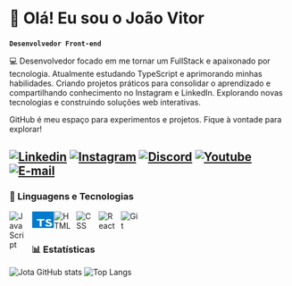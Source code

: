# 👋  Olá! Eu sou o João Vitor 

**`Desenvolvedor Front-end`**

💻 Desenvolvedor focado em me tornar um FullStack e apaixonado por tecnologia. Atualmente estudando TypeScript e aprimorando minhas habilidades. Criando projetos práticos para consolidar o aprendizado e compartilhando conhecimento no Instagram e LinkedIn. Explorando novas tecnologias e construindo soluções web interativas.

GitHub é meu espaço para experimentos e projetos. Fique à vontade para explorar!

[![Linkedin](https://img.shields.io/badge/LinkedIn-0077B5?style=for-the-badge&logo=linkedin&logoColor=white)](https://www.linkedin.com/in/joão-vitor-a5175b221)
[![Instagram](https://img.shields.io/badge/Instagram-E4405F?style=for-the-badge&logo=instagram&logoColor=white)](https://www.instagram.com/jotavitorz/)
[![Discord](https://img.shields.io/badge/Discord-7289DA?style=for-the-badge&logo=discord&logoColor=white)](https://#)
[![Youtube](https://img.shields.io/badge/YouTube-FF0000?style=for-the-badge&logo=youtube&logoColor=white)](https://www.youtube.com/@jotavitorz)
[![E-mail](https://img.shields.io/badge/Gmail-D14836?style=for-the-badge&logo=gmail&logoColor=white)](https://#)
---

### 🤖 Linguagens e Tecnologias

<img 
    align="left" 
    alt="JavaScript" 
    title="JavaScript"
    width="30px" 
    style="padding-right: 10px;" 
    src="https://cdn.jsdelivr.net/gh/devicons/devicon@latest/icons/javascript/javascript-original.svg" 
/>
<img 
    align="left" 
    alt="TypeScript" 
    height="30" 
    width="40" 
    src="https://raw.githubusercontent.com/devicons/devicon/master/icons/typescript/typescript-plain.svg"
/>
<img 
    align="left" 
    alt="HTML"
    title="HTML" 
    width="30px" 
    style="padding-right: 10px;" 
    src="https://cdn.jsdelivr.net/gh/devicons/devicon@latest/icons/html5/html5-original.svg" 
/>
<img 
    align="left" 
    alt="CSS" 
    title="CSS"
    width="30px" 
    style="padding-right: 10px;" 
    src="https://cdn.jsdelivr.net/gh/devicons/devicon@latest/icons/css3/css3-original.svg" 
/>

<img 
    align="left" 
    alt="React"
    title="React" 
    width="30px" 
    style="padding-right: 10px;" 
    src="https://cdn.jsdelivr.net/gh/devicons/devicon@latest/icons/react/react-original.svg" 
/>
<img 
    align="left" 
    alt="Git" 
    title="Git"
    width="30px" 
    style="padding-right: 10px;" 
    src="https://cdn.jsdelivr.net/gh/devicons/devicon@latest/icons/git/git-original.svg" 
/>

<br/> <br/>

### 📊 Estatísticas

![Jota GitHub stats](https://github-readme-stats.vercel.app/api?username=jotavitorz&show_icons=true&theme=dracula&include_all_commits=true&locale=pt-br) 
![Top Langs](https://github-readme-stats.vercel.app/api/top-langs/?username=jotavitorz&theme=dracula&layout=compact&custom_title=Tecnologias&langs_count=9)

